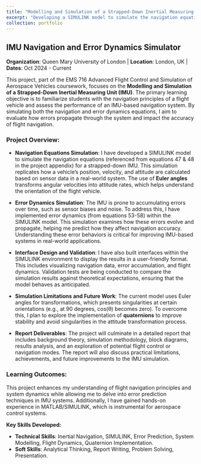 ```yaml
---
title: "Modelling and Simulation of a Strapped-Down Inertial Measuring Unit (IMU)"
excerpt: "Developing a SIMULINK model to simulate the navigation equations of a strapped-down IMU and assess flight vehicle navigation principles."
collection: portfolio
---
```


## IMU Navigation and Error Dynamics Simulator
**Organization**: Queen Mary University of London | **Location**: London, UK | **Dates**: Oct 2024 - Current

This project, part of the EMS 716 Advanced Flight Control and Simulation of Aerospace Vehicles coursework, focuses on the **Modelling and Simulation of a Strapped-Down Inertial Measuring Unit (IMU)**. The primary learning objective is to familiarize students with the navigation principles of a flight vehicle and assess the performance of an IMU-based navigation system. By simulating both the navigation and error dynamics equations, I aim to evaluate how errors propagate through the system and impact the accuracy of flight navigation.

### Project Overview:
- **Navigation Equations Simulation**: I have developed a SIMULINK model to simulate the navigation equations (referenced from equations 47 & 48 in the project appendix) for a strapped-down IMU. This simulation replicates how a vehicle’s position, velocity, and attitude are calculated based on sensor data in a real-world system. The use of **Euler angles** transforms angular velocities into attitude rates, which helps understand the orientation of the flight vehicle.
  
- **Error Dynamics Simulation**: The IMU is prone to accumulating errors over time, such as sensor biases and noise. To address this, I have implemented error dynamics (from equations 53-58) within the SIMULINK model. This simulation examines how these errors evolve and propagate, helping me predict how they affect navigation accuracy. Understanding these error behaviors is critical for improving IMU-based systems in real-world applications.

- **Interface Design and Validation**: I have also built interfaces within the SIMULINK environment to display the results in a user-friendly format. This includes visualizing navigation data, error accumulation, and flight dynamics. Validation tests are being conducted to compare the simulation results against theoretical expectations, ensuring that the model behaves as anticipated.

- **Simulation Limitations and Future Work**: The current model uses Euler angles for transformations, which presents singularities at certain orientations (e.g., at 90 degrees, cos(θ) becomes zero). To overcome this, I plan to explore the implementation of **quaternions** to improve stability and avoid singularities in the attitude transformation process.

- **Report Deliverables**: The project will culminate in a detailed report that includes background theory, simulation methodology, block diagrams, results analysis, and an exploration of potential flight control or navigation modes. The report will also discuss practical limitations, achievements, and future improvements to the IMU simulation. 

### Learning Outcomes:
This project enhances my understanding of flight navigation principles and system dynamics while allowing me to delve into error prediction techniques in IMU systems. Additionally, I have gained hands-on experience in MATLAB/SIMULINK, which is instrumental for aerospace control systems.

**Key Skills Developed:**
- **Technical Skills**: Inertial Navigation, SIMULINK, Error Prediction, System Modelling, Flight Dynamics, Quaternion Implementation.
- **Soft Skills**: Analytical Thinking, Report Writing, Problem Solving, Presentation.

<!-- [Full Report (PDF)](https://Joosty.github.io/files/IMU_Simulator_Report.pdf) -->
